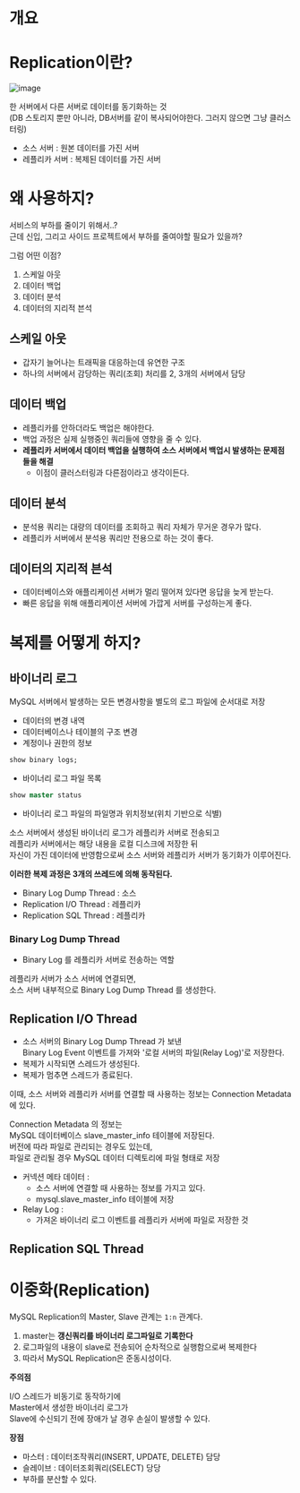# 개요  


# Replication이란? 

![image](https://user-images.githubusercontent.com/50267433/146627748-b41cdc70-7f49-4b6b-86ed-49873c19f0d3.png)

한 서버에서 다른 서버로 데이터를 동기화하는 것         
(DB 스토리지 뿐만 아니라, DB서버를 같이 복사되어야한다. 그러지 않으면 그냥 클러스터링)  

* 소스 서버 : 원본 데이터를 가진 서버 
* 레플리카 서버 : 복제된 데이터를 가진 서버 

# 왜 사용하지?  

서비스의 부하를 줄이기 위해서..?    
근데 신입, 그리고 사이드 프로젝트에서 부하를 줄여야할 필요가 있을까?   

그럼 어떤 이점?  

1. 스케일 아웃 
2. 데이터 백업 
3. 데이터 분석 
4. 데이터의 지리적 븐석

## 스케일 아웃  

* 갑자기 늘어나는 트래픽을 대응하는데 유연한 구조  
* 하나의 서버에서 감당하는 쿼리(조회) 처리를 2, 3개의 서버에서 담당   
 
## 데이터 백업 
  
* 레플리카를 안하더라도 백업은 해야한다.         
* 백업 과정은 실제 실행중인 쿼리들에 영향을 줄 수 있다.    
* **레플리카 서버에서 데이터 백업을 실행하여 소스 서버에서 백업시 발생하는 문제점들을 해결**   
    * 이점이 클러스터링과 다른점이라고 생각이든다.    

## 데이터 분석 

* 분석용 쿼리는 대량의 데이터를 조회하고 쿼리 자체가 무거운 경우가 많다.      
* 레플리카 서버에서 분석용 쿼리만 전용으로 하는 것이 좋다.     
   
## 데이터의 지리적 븐석 

* 데이터베이스와 애플리케이션 서버가 멀리 떨어져 있다면 응답을 늦게 받는다.    
* 빠른 응답을 위해 애플리케이션 서버에 가깝게 서버를 구성하는게 좋다.    

# 복제를 어떻게 하지?  
## 바이너리 로그 

MySQL 서버에서 발생하는 모든 변경사항을 별도의 로그 파일에 순서대로 저장  
  
* 데이터의 변경 내역   
* 데이터베이스나 테이블의 구조 변경   
* 계정이나 권한의 정보    

```sql
show binary logs;
```
* 바이너리 로그 파일 목록    
  
```sql
show master status
```
* 바이너리 로그 파일의 파일명과 위치정보(위치 기반으로 식별)  
 
소스 서버에서 생성된 바이너리 로그가 레플리카 서버로 전송되고        
레플리카 서버에서는 해당 내용을 로컬 디스크에 저장한 뒤   
자신이 가진 데이터에 반영함으로써  소스 서버와 레플리카 서버가 동기화가 이루어진다.     
    
**이러한 복제 과정은 3개의 쓰레드에 의해 동작된다.**        
 
* Binary Log Dump Thread : 소스  
* Replication I/O Thread : 레플리카  
* Replication SQL Thread : 레플리카 

### Binary Log Dump Thread
* Binary Log 를 레플리카 서버로 전송하는 역할 
  
레플리카 서버가 소스 서버에 연결되면,   
소스 서버 내부적으로 Binary Log Dump Thread 를 생성한다.   

## Replication I/O Thread 

* 소스 서버의 Binary Log Dump Thread 가 보낸   
  Binary Log Event 이벤트를 가져와 '로컬 서버의 파일(Relay Log)'로 저장한다.      
* 복제가 시작되면 스레드가 생성된다.   
* 복제가 멈추면 스레드가 종료된다.    

이때, 소스 서버와 레플리카 서버를 연결할 때 사용하는 정보는 
Connection Metadata 에 있다.  
 
Connection Metadata 의 정보는     
MySQL 데이터베이스 slave_master_info 테이블에 저장된다.  
버전에 따라 파일로 관리되는 경우도 있는데,    
파일로 관리될 경우 MySQL 데이터 디렉토리에 파일 형태로 저장    

* 커넥션 메타 데이터 : 
    * 소스 서버에 연결할 때 사용하는 정보를 가지고 있다.  
    * mysql.slave_master_info 테이블에 저장 
* Relay Log : 
    * 가져온 바이너리 로그 이벤트를 레플리카 서버에 파일로 저장한 것   

   
  



## Replication SQL Thread  



# 이중화(Replication) 
  
MySQL Replication의 Master, Slave 관계는 `1:n` 관계다.     
       
1. master는 **갱신쿼리를 바이너리 로그파일로 기록한다**         
2. 로그파일의 내용이 slave로 전송되어 순차적으로 실행함으로써 복제한다     
3. 따라서 MySQL Replication은 준동시성이다.    

**주의점**
    
I/O 스레드가 비동기로 동작하기에      
Master에서 생성한 바이너리 로그가  
Slave에 수신되기 전에 장애가 날 경우 손실이 발생할 수 있다.    
  
**장점**  
* 마스터 : 데이터조작쿼리(INSERT, UPDATE, DELETE) 담당   
* 슬레이브 : 데이터조회쿼리(SELECT) 당당      
* 부하를 분산할 수 있다.     

